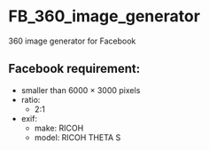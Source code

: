 # FB_360_image_generator
360 image generator for Facebook

## Facebook requirement:
* smaller than 6000 × 3000 pixels
* ratio: 
    * 2:1
* exif:
    * make: RICOH
    * model: RICOH THETA S
